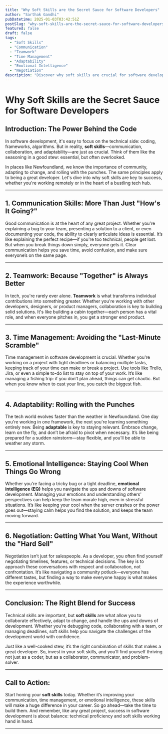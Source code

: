 ```yaml
---
title: "Why Soft Skills are the Secret Sauce for Software Developers"
author: "Sarthak Gandhi"
pubDatetime: 2025-01-03T03:42:51Z
postSlug: "why-soft-skills-are-the-secret-sauce-for-software-developers"
featured: false
draft: false
tags:
  - "Soft Skills"
  - "Communication"
  - "Teamwork"
  - "Time Management"
  - "Adaptability"
  - "Emotional Intelligence"
  - "Negotiation"
description: "Discover why soft skills are crucial for software developers and how they can enhance your career success."
---
```


# Why Soft Skills are the Secret Sauce for Software Developers

## Introduction: The Power Behind the Code

In software development, it's easy to focus on the technical side: coding, frameworks, algorithms. But in reality, **soft skills**—communication, collaboration, and adaptability—are just as crucial. Think of them like the seasoning in a good stew: essential, but often overlooked.

In places like Newfoundland, we know the importance of community, adapting to change, and rolling with the punches. The same principles apply to being a great developer. Let's dive into why soft skills are key to success, whether you're working remotely or in the heart of a bustling tech hub.

---

## 1. Communication Skills: More Than Just "How's It Going?"

Good communication is at the heart of any great project. Whether you're explaining a bug to your team, presenting a solution to a client, or even documenting your code, the ability to clearly articulate ideas is essential. It’s like explaining the perfect recipe—if you're too technical, people get lost. But when you break things down simply, everyone gets it. Clear communication helps you save time, avoid confusion, and make sure everyone’s on the same page.

---

## 2. Teamwork: Because "Together" is Always Better

In tech, you're rarely ever alone. **Teamwork** is what transforms individual contributions into something greater. Whether you're working with other developers, designers, or product managers, collaboration is key to building solid solutions. It's like building a cabin together—each person has a vital role, and when everyone pitches in, you get a stronger end product.

---

## 3. Time Management: Avoiding the "Last-Minute Scramble"

Time management in software development is crucial. Whether you're working on a project with tight deadlines or balancing multiple tasks, keeping track of your time can make or break a project. Use tools like Trello, Jira, or even a simple to-do list to stay on top of your work. It’s like managing a fishing trip: if you don’t plan ahead, things can get chaotic. But when you know when to cast your line, you catch the biggest fish.

---

## 4. Adaptability: Rolling with the Punches

The tech world evolves faster than the weather in Newfoundland. One day you're working in one framework, the next you're learning something entirely new. Being **adaptable** is key to staying relevant. Embrace change, learn on the fly, and don’t be afraid to pivot when necessary. It’s like being prepared for a sudden rainstorm—stay flexible, and you’ll be able to weather any storm.

---

## 5. Emotional Intelligence: Staying Cool When Things Go Wrong

Whether you're facing a tricky bug or a tight deadline, **emotional intelligence (EQ)** helps you navigate the ups and downs of software development. Managing your emotions and understanding others' perspectives can help keep the team morale high, even in stressful situations. It’s like keeping your cool when the server crashes or the power goes out—staying calm helps you find the solution, and keeps the team moving forward.

---

## 6. Negotiation: Getting What You Want, Without the "Hard Sell"

Negotiation isn’t just for salespeople. As a developer, you often find yourself negotiating timelines, features, or technical decisions. The key is to approach these conversations with respect and collaboration, not confrontation. It’s like navigating a community potluck—everyone has different tastes, but finding a way to make everyone happy is what makes the experience worthwhile.

---

## Conclusion: The Right Blend for Success

Technical skills are important, but **soft skills** are what allow you to collaborate effectively, adapt to change, and handle the ups and downs of development. Whether you’re debugging code, collaborating with a team, or managing deadlines, soft skills help you navigate the challenges of the development world with confidence.

Just like a well-cooked stew, it’s the right combination of skills that makes a great developer. So, invest in your soft skills, and you’ll find yourself thriving not just as a coder, but as a collaborator, communicator, and problem-solver.

---

## Call to Action:

Start honing your **soft skills** today. Whether it’s improving your communication, time management, or emotional intelligence, these skills will make a huge difference in your career. So go ahead—take the time to build them. And remember, like any great project, success in software development is about balance: technical proficiency and soft skills working hand in hand.

---

